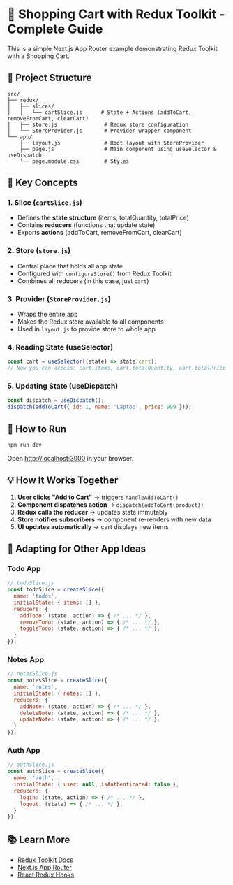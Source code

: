 # 🛒 Shopping Cart with Redux Toolkit - Complete Guide

This is a simple Next.js App Router example demonstrating Redux Toolkit with a Shopping Cart.

## 📁 Project Structure

```
src/
├── redux/
│   ├── slices/
│   │   └── cartSlice.js      # State + Actions (addToCart, removeFromCart, clearCart)
│   ├── store.js               # Redux store configuration
│   └── StoreProvider.js       # Provider wrapper component
└── app/
    ├── layout.js              # Root layout with StoreProvider
    ├── page.js                # Main component using useSelector & useDispatch
    └── page.module.css        # Styles
```

## 🔑 Key Concepts

### 1. **Slice** (`cartSlice.js`)
- Defines the **state structure** (items, totalQuantity, totalPrice)
- Contains **reducers** (functions that update state)
- Exports **actions** (addToCart, removeFromCart, clearCart)

### 2. **Store** (`store.js`)
- Central place that holds all app state
- Configured with `configureStore()` from Redux Toolkit
- Combines all reducers (in this case, just `cart`)

### 3. **Provider** (`StoreProvider.js`)
- Wraps the entire app
- Makes the Redux store available to all components
- Used in `layout.js` to provide store to whole app

### 4. **Reading State** (useSelector)
```javascript
const cart = useSelector((state) => state.cart);
// Now you can access: cart.items, cart.totalQuantity, cart.totalPrice
```

### 5. **Updating State** (useDispatch)
```javascript
const dispatch = useDispatch();
dispatch(addToCart({ id: 1, name: 'Laptop', price: 999 }));
```

## 🚀 How to Run

```bash
npm run dev
```

Open [http://localhost:3000](http://localhost:3000) in your browser.

## 💡 How It Works Together

1. **User clicks "Add to Cart"** → triggers `handleAddToCart()`
2. **Component dispatches action** → `dispatch(addToCart(product))`
3. **Redux calls the reducer** → updates state immutably
4. **Store notifies subscribers** → component re-renders with new data
5. **UI updates automatically** → cart displays new items

## 🎯 Adapting for Other App Ideas

### Todo App
```javascript
// todoSlice.js
const todoSlice = createSlice({
  name: 'todos',
  initialState: { items: [] },
  reducers: {
    addTodo: (state, action) => { /* ... */ },
    removeTodo: (state, action) => { /* ... */ },
    toggleTodo: (state, action) => { /* ... */ },
  }
});
```

### Notes App
```javascript
// notesSlice.js
const notesSlice = createSlice({
  name: 'notes',
  initialState: { notes: [] },
  reducers: {
    addNote: (state, action) => { /* ... */ },
    deleteNote: (state, action) => { /* ... */ },
    updateNote: (state, action) => { /* ... */ },
  }
});
```

### Auth App
```javascript
// authSlice.js
const authSlice = createSlice({
  name: 'auth',
  initialState: { user: null, isAuthenticated: false },
  reducers: {
    login: (state, action) => { /* ... */ },
    logout: (state) => { /* ... */ },
  }
});
```

## 📚 Learn More

- [Redux Toolkit Docs](https://redux-toolkit.js.org/)
- [Next.js App Router](https://nextjs.org/docs/app)
- [React Redux Hooks](https://react-redux.js.org/api/hooks)

